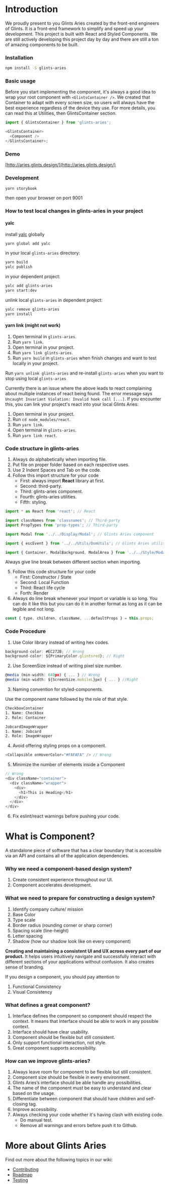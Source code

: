 # Introduction

We proudly present to you Glints Aries created by the front-end engineers of Glints. It is a front-end framework to simplify and speed up your development. This project is built with React and Styled Components. We are still actively developing this project day by day and there are still a ton of amazing components to be built.

### Installation

```bash
npm install -S glints-aries
```

### Basic usage

Before you start implementing the component, it's always a good idea to wrap your root component with `<GlintsContainer />`.
We created that Container to adapt with every screen size, so users will always have the best experience regardless of the device they use.
For more details, you can read this at Utilities, then GlintsContainer section.

```js
import { GlintsContainer } from 'glints-aries';

<GlintsContainer>
  <Component />
</GlintsContainer>;
```

### Demo

[http://aries.glints.design/](http://aries.glints.design/)

### Development

```bash
yarn storybook
```

then open your browser on port 9001

### How to test local changes in glints-aries in your project

#### yalc

install [yalc](https://github.com/whitecolor/yalc) globally

```bash
yarn global add yalc
```

in your local `glints-aries` directory:

```bash
yarn build
yalc publish
```

in your dependent project:

```bash
yalc add glints-aries
yarn start:dev
```

unlink local `glints-aries` in dependent project:

```bash
yalc remove glints-aries
yarn install
```

#### yarn link (might not work)

1. Open terminal in `glints-aries`.
2. Run `yarn link`.
3. Open terminal in your project.
4. Run `yarn link glints-aries`.
5. Run `yarn build` in `glints-aries` when finish changes and want to test locally in your project.

Run `yarn unlink glints-aries` and re-install `glints-aries` when you want to stop using local `glints-aries`

Currently there is an issue where the above leads to react complaining about multiple instances of react being found. The error message says `Uncaught Invariant Violation: Invalid hook call [...]`. If you encounter this, you can link your project's react into your local Glints Aries:

1. Open terminal in your project.
2. Run `cd node_modules/react`.
3. Run `yarn link`.
4. Open terminal in `glints-aries`.
5. Run `yarn link react`.

### Code structure in glints-aries

1. Always do alphabetically when importing file.
2. Put file on proper folder based on each respective uses.
3. Use 2 Indent Spaces and Tab on the code.
4. Follow this import structure for your code
   - First: always import **React** library at first.
   - Second: third-party.
   - Third: glints-aries component.
   - Fourth: glints-aries utilities.
   - Fifth: styling.

```js
import * as React from 'react'; // React

import classNames from 'classnames'; // Third-party
import PropTypes from 'prop-types'; // Third-party

import Modal from '../../Display/Modal'; // Glints Aries component

import { escEvent } from '../../Utils/DomUtils'; // Glints Aries utilities

import { Container, ModalBackground, ModalArea } from '../../Style/ModalStyle'; // Styling
```

Always give line break between different section when importing.

5. Follow this code structure for your code
   - First: Constructor / State
   - Second: Local Function
   - Third: React life cycle
   - Forth: Render
6. Always do line break whenever your import or variable is so long.
   You can do it like this but you can do it in another format as long as it can be legible and not long.

```js
const { type, children, className, ...defaultProps } = this.props;
```

### Code Procedure

1. Use Color library instead of writing hex codes.

```js
background-color: #EC272B; // Wrong
background-color: ${PrimaryColor.glintsred}; // Right
```

2. Use ScreenSize instead of writing pixel size number.

```js
@media (min-width: 640px) { ... } // Wrong
@media (min-width: ${ScreenSize.mobileL}px) { ... } //Right
```

3. Naming convention for styled-components.

Use the component name followed by the role of that style.

```bash
CheckboxContainer
1. Name: Checkbox
2. Role: Container

JobcardImageWrapper
1. Name: Jobcard
2. Role: ImageWrapper
```

4. Avoid offering styling props on a component.

```js
<Collapsible onHoverColor="#FAFAFA" /> // Wrong
```

5. Minimize the number of elements inside a Component

```js
// Wrong
<div className="container">
  <div className="wrapper">
    <div>
      <h1>This is Heading</h1>
    </div>
  </div>
</div>
```

6. Fix eslint/react warnings before pushing your code.

# What is Component?

A standalone piece of software that has a clear boundary that is accessible via an API and contains all of the application dependencies.

### Why we need a component-based design system?

1. Create consistent experience throughout our UI.
2. Component accelerates development.

### What we need to prepare for constructing a design system?

1. Identify company culture/ mission
2. Base Color
3. Type scale
4. Border radius (rounding corner or sharp corner)
5. Spacing scale (line-height)
6. Letter spacing
7. Shadow (how our shadow look like on every component)

**Creating and maintaining a consistent UI and UX across every part of our product.**
It helps users intuitively navigate and successfully interact with different sections of your applications without confusion. It also creates sense of branding.

If you design a component, you should pay attention to

1. Functional Consistency
2. Visual Consistency

### What defines a great component?

1. Interface defines the component so component should respect the context. It means that Interface should be able to work in any possible context.
2. Interface should have clear usability.
3. Component should be flexible but still consistent.
4. Only support functional interaction, not style.
5. Great component supports accessibility.

### How can we improve glints-aries?

1. Always leave room for component to be flexible but still consistent.
2. Component size should be flexible in every environment.
3. Glints Aries’s interface should be able handle any possibilities.
4. The name of the component must be easy to understand and clear based on the usage.
5. Differentiate between component that should have children and self-closing tag.
6. Improve accessibility.
7. Always checking your code whether it's having clash with existing code.
   - Do manual test.
   - Remove all warnings and errors before push it to Github.

# More about Glints Aries

Find out more about the following topics in our wiki:

- [Contributing](https://github.com/glints-dev/glints-aries/wiki/Contributing)
- [Roadmap](https://github.com/glints-dev/glints-aries/wiki/Roadmap)
- [Testing](https://github.com/glints-dev/glints-aries/wiki/Testing)
